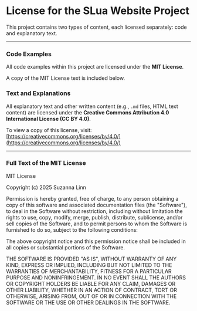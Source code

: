 # License for the SLua Website Project

This project contains two types of content, each licensed separately: code and explanatory text.

---

### Code Examples

All code examples within this project are licensed under the **MIT License**.

A copy of the MIT License text is included below.

### Text and Explanations

All explanatory text and other written content (e.g., `.md` files, HTML text content) are licensed under the **Creative Commons Attribution 4.0 International License (CC BY 4.0)**.

To view a copy of this license, visit:
[https://creativecommons.org/licenses/by/4.0/](https://creativecommons.org/licenses/by/4.0/)

---

### Full Text of the MIT License

MIT License

Copyright (c) 2025 Suzanna Linn

Permission is hereby granted, free of charge, to any person obtaining a copy
of this software and associated documentation files (the "Software"), to deal
in the Software without restriction, including without limitation the rights
to use, copy, modify, merge, publish, distribute, sublicense, and/or sell
copies of the Software, and to permit persons to whom the Software is
furnished to do so, subject to the following conditions:

The above copyright notice and this permission notice shall be included in all
copies or substantial portions of the Software.

THE SOFTWARE IS PROVIDED "AS IS", WITHOUT WARRANTY OF ANY KIND, EXPRESS OR
IMPLIED, INCLUDING BUT NOT LIMITED TO THE WARRANTIES OF MERCHANTABILITY,
FITNESS FOR A PARTICULAR PURPOSE AND NONINFRINGEMENT. IN NO EVENT SHALL THE
AUTHORS OR COPYRIGHT HOLDERS BE LIABLE FOR ANY CLAIM, DAMAGES OR OTHER
LIABILITY, WHETHER IN AN ACTION OF CONTRACT, TORT OR OTHERWISE, ARISING FROM,
OUT OF OR IN CONNECTION WITH THE SOFTWARE OR THE USE OR OTHER DEALINGS IN THE
SOFTWARE.
